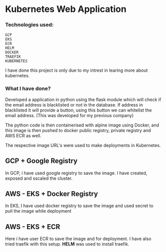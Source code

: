 # Kubernetes Web Application

### Technologies used:

```
GCP
EKS
ECR
HELM
DOCKER
TRAEFIK
KUBERNETES
```


I have done this project is only due to my intrest in learing more about kubernetes.


### What I have done?

Developed a application in python using the flask module which will check if the email address is blacklisted or not in the database.
If address in blacklisted it will provide a button, using this button we can whitelist the email address. (This was developed for my previous company)

The python code is then containerised with alpine image using Docker, and this image is then pushed to docker public registry, private registry and AWS ECR as well.

The respective image URL's were used to make deployments in Kubernetes.


## GCP + Google Registry

In GCP, i have used google registry to save the image. I have created, exposed and sscaled the cluster.

## AWS - EKS + Docker Registry

In EKS, I have used docker registry to save the image and used secret to pull the image while deployment

## AWS - EKS + ECR

Here i have user ECR to save the image and for deployment. I have also tried traefik with this setup.
**HELM** was used to install traefik.
